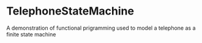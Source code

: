 # TelephoneStateMachine
A demonstration of functional prigramming used to model a telephone as a finite state machine
